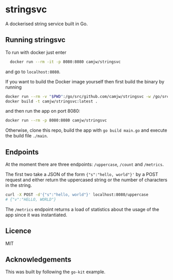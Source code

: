 # stringsvc

A dockerised string service built in Go.

## Running stringsvc

To run with docker just enter

```bash
  docker run --rm -it -p 8080:8080 camjw/stringsvc
```

and go to `localhost:8080`.

If you want to build the Docker image yourself then first build the binary by running
```bash
docker run --rm -v "$PWD":/go/src/github.com/camjw/stringsvc -w /go/src/github.com/camjw/stringsvc iron/go:dev go build -o myapp
docker build -t camjw/stringsvc:latest .
```
and then run the app on port 8080:

```bash
docker run --rm -p 8080:8080 camjw/stringsvc
```

Otherwise, clone this repo, build the app with `go build main.go` and execute the build file `./main`.

## Endpoints

At the moment there are three endpoints: `/uppercase`, `/count` and `/metrics`.

The first two take a JSON of the form `{"s":"hello, world"}'` by a POST request and either return the uppercased string or the number of characters in the string.

```bash
curl -X POST -d'{"s":"hello, world"}' localhost:8080/uppercase
# {"v":"HELLO, WORLD"}
```

The `/metrics` endpoint returns a load of statistics about the usage of the app since it was instantiated.

## Licence

MIT

## Acknowledgements

This was built by following the `go-kit` example.
